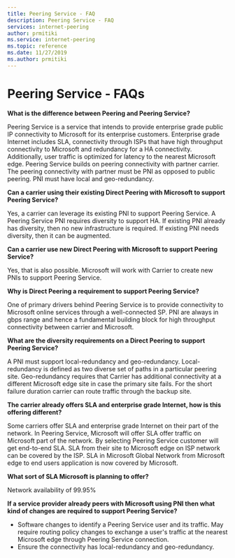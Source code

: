 ```yaml
---
title: Peering Service - FAQ
description: Peering Service - FAQ
services: internet-peering
author: prmitiki
ms.service: internet-peering
ms.topic: reference
ms.date: 11/27/2019
ms.author: prmitiki
---
```


# Peering Service - FAQs

<!--
Who are the target customers?
Enterprises who connect to Microsoft Cloud using Internet as transport.
-->
<!--
Q1: How can customers enable Peering Service?
A1. 

1.	Customer does pre-sales research and selects a carrier on business and operational needs
2.	Customer buys/enables the right service from partner
3.	Customer notifies Microsoft of carrier selection and signs up for Peering Service
4.	Microsoft and partner work together to turn on end-to-end service for the customer
�	Customer can select a globally preferred ISP. Whenever that ISP is qualified as a Peering Service partner for a given geographical region, Microsoft and ISP will automatically turn Peering Service service for the customer sites in that region.
�	Additionally, customer can overwrite and optimize Peering Service ISP per geographical region. 
�	Customer can signup for Peering Service using two or more ISP in any geographical region. In such cases customer will buy internet-service from these ISPs.  
-->
<!--
Q2. From ISP perspective, what is the benefit for selling Peering Service to customer?
A2. For starters if a carrier already has PNI with Microsoft then they can highlight this investment and start monetizing it for use cases such as O365 access, branch office connectivity to Microsoft etc. Next, carrier can use this to build IP connectivity product and services. For example carrier can bundle their SD-WAN services, their virtualized DMZ, UTM, etc.
-->

<!--
Q3. From customer perspective, what is the benefit for buying Peering Service from ISP?
A3. The number one, benefit for customer is that they are assured that they are accessing Microsoft using a carrier which has well established connectivity with Microsoft and the carrier is following Microsoft connectivity guidelines. Many times customer request us to recommend carriers, or in some cases they request to peer directly. Peering directly has risk to both customer network and to Microsoft. By choosing a Peering Service partner they are assured that they are choosing market leaders in their region. 
-->

<!--
Q4: What is the billing model?
A4. 

�	Partner ISP
�	Partner bills customer for their product and service
�	Microsoft
�	Microsoft bills customer for their products and service
�	Networking data transfer bill
�	There is no networking data transfer bill for Microsoft SaaS (e.g. O365)

-->

**What is the difference between Peering and Peering Service?**

Peering Service is a service that intends to provide enterprise grade public IP connectivity to Microsoft for its enterprise customers. 
Enterprise grade Internet includes SLA, connectivity through ISPs that have high throughput connectivity to Microsoft and redundancy for a HA connectivity. 
Additionally, user traffic is optimized for latency to the nearest Microsoft edge. 
Peering Service builds on peering connectivity with partner carrier. 
The peering connectivity with partner must be PNI as opposed to public peering. PNI must have local and geo-redundancy. 

**Can a carrier using their existing Direct Peering with Microsoft to support Peering Service?**

Yes, a carrier can leverage its existing PNI to support Peering Service. A Peering Service PNI requires diversity to support HA. If existing PNI already has diversity, then no new infrastructure is required. If existing PNI needs diversity, then it can be augmented.

**Can a carrier use new Direct Peering with Microsoft to support Peering Service?**

Yes, that is also possible. Microsoft will work with Carrier to create new PNIs to support Peering Service.  

**Why is Direct Peering a requirement to support Peering Service?**

One of primary drivers behind Peering Service is to provide connectivity to Microsoft online services through a well-connected SP. PNI are always in gbps range and hence a fundamental building block for high throughput connectivity between carrier and Microsoft.   

**What are the diversity requirements on a Direct Peering to support Peering Service?**

A PNI must support local-redundancy and geo-redundancy. Local-redundancy is defined as two diverse set of paths in a particular peering site. Geo-redundancy requires that Carrier has additional connectivity at a different Microsoft edge site in case the primary site fails. For the short failure duration carrier can route traffic through the backup site. 

**The carrier already offers SLA and enterprise grade Internet, how is this offering different?**

Some carriers offer SLA and enterprise grade Internet on their part of the network. In Peering Service, Microsoft will offer SLA offer traffic on Microsoft part of the network. By selecting Peering Service customer will get end-to-end SLA. SLA from their site to Microsoft edge on ISP network can be covered by the ISP. SLA in Microsoft Global Network from Microsoft edge to end users application is now covered by Microsoft.   

**What sort of SLA Microsoft is planning to offer?**

Network availability of 99.95%
<!--�	Packet delivery guarantee � 99.9%-->

<!--**How is Peering Service partnership different from peering with Microsoft?**
Peering Service builds on top of regular peering infrastructure with Microsoft. From Peering Infrastructure perspective, these peering must be PNI, must have local redundancy and geo-redundancy. �Local-redundancy is  at least two diverse set of paths in a particular peering site. Geo-redundancy means there are additional connectivity to a different Microsoft edge site in case the primary site fails. 
From routing perspective Carrier will optimize the RTT from users location to the nearest possible Microsoft edge.  
-->

<!--
Can a customer select unique ISP for their sites per geographical region?
A6. Yes, customer can do so. They can select the ISP per region that suits their business and operational needs. 
-->

<!--
Q7. Can a customer have more than one ISP as part of Peering Service connectivity for a site?
A6. Yes. The customer must buy internet connectivity from these ISPs.
-->

**If a service provider already peers with Microsoft using PNI then what kind of changes are required to support Peering Service?** 

*	Software changes to identify a Peering Service user and its traffic. May require routing policy changes to exchange a user's traffic at the nearest Microsoft edge through Peering Service connection.
*	Ensure the connectivity has local-redundancy and geo-redundancy.

